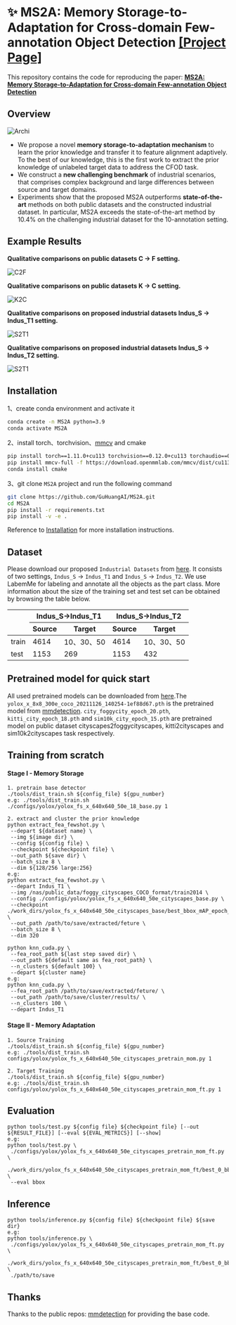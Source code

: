 # :sparkles: MS2A: Memory Storage-to-Adaptation for Cross-domain Few-annotation Object Detection [[Project Page]](https://ms2a-cfod.github.io/)
This repository contains the code for reproducing the paper: **[MS2A: Memory Storage-to-Adaptation for Cross-domain Few-annotation Object Detection](https://)**
## Overview
![Archi](./figures/archi.png)
- We propose a novel **memory storage-to-adaptation mechanism** to learn the prior knowledge and transfer it to feature alignment adaptively. To the best of our knowledge, this is the first work to extract the prior knowledge of unlabeled target data to address the CFOD task.
- We construct a **new challenging benchmark** of industrial scenarios, that comprises complex background and large differences between source and target domains.
- Experiments show that the proposed MS2A outperforms **state-of-the-art** methods on both public datasets and the constructed industrial dataset. In particular, MS2A exceeds the state-of-the-art method by 10.4\% on the challenging industrial dataset for the 10-annotation setting.

## Example Results
**Qualitative comparisons on public datasets C $\rightarrow$ F setting.**

![C2F](./figures/C2F.png)

**Qualitative comparisons on public datasets K $\rightarrow$ C setting.**

![K2C](./figures/K2C.png)

**Qualitative comparisons on proposed industrial datasets Indus_S $\rightarrow$ Indus_T1 setting.**

![S2T1](./figures/S2T1.png)

**Qualitative comparisons on proposed industrial datasets Indus_S $\rightarrow$ Indus_T2 setting.**

![S2T1](./figures/S2T2.jpg)

## Installation
1、create conda environment and activate it
```bash
conda create -n MS2A python=3.9
conda activate MS2A
```
2、install torch、torchvision、[mmcv](https://mmcv.readthedocs.io/zh-cn/v1.4.0/get_started/installation.html) and cmake
```bash
pip install torch==1.11.0+cu113 torchvision==0.12.0+cu113 torchaudio==0.11.0 --extra-index-url https://download.pytorch.org/whl/cu113
pip install mmcv-full -f https://download.openmmlab.com/mmcv/dist/cu113/torch1.11.0/index.html
conda install cmake
```
3、git clone `MS2A` project and run the following command
```bash
git clone https://github.com/GuHuangAI/MS2A.git
cd MS2A
pip install -r requirements.txt
pip install -v -e .
```
Reference to [Installation](https://mmdetection.readthedocs.io/en/latest/get_started.html) for more installation instructions.

## Dataset
Please download our proposed `Industrial Datasets` from [here](https://pan.baidu.com/s/1QIVEVO5n1RYEGndHPe6aRg?pwd=cfod#list/path=%2F). It consists of two settings, `Indus_S`  $\rightarrow$ `Indus_T1` and `Indus_S`  $\rightarrow$ `Indus_T2`. We use LabemMe for labeling and annotate all the objects as the part class. More information about the size of the training set and test set can be obtained by browsing the table below.

<div style="text-align: center;">
<table>
<thead>
  <tr>
    <th rowspan="2"></th>
    <th colspan="2">Indus_S&rarr;Indus_T1</th>
    <th colspan="2">Indus_S&rarr;Indus_T2</th>
  </tr>
  <tr>
    <th>Source</th>
    <th>Target</th>
    <th>Source</th>
    <th>Target</th>
  </tr>
</thead>
<tbody>
  <tr>
    <td>train</td>
    <td>4614</td>
    <td>10、30、50</td>
    <td>4614</td>
    <td>10、30、50</td>
  </tr>
  <tr>
    <td>test</td>
    <td>1153</td>
    <td>269</td>
    <td>1153</td>
    <td>432</td>
  </tr>
</tbody>
</table>
</div>

## Pretrained model for quick start
All used pretrained models can be downloaded from [here](https://pan.baidu.com/s/1wdJYaYoUQVV1hcgnCLpf5w?pwd=ccbt).The `yolox_x_8x8_300e_coco_20211126_140254-1ef88d67.pth` is the pretrained model from [mmdetection](https://github.com/open-mmlab/mmdetection). `city_foggycity_epoch_20.pth`, `kitti_city_epoch_18.pth` and `sim10k_city_epoch_15.pth` are pretrained model on public dataset cityscapes2foggycityscapes, kitti2cityscapes and sim10k2cityscapes task respectively.

## Training from scratch
#### Stage I - Memory Storage
```shell
1. pretrain base detector
./tools/dist_train.sh ${config_file} ${gpu_number}
e.g: ./tools/dist_train.sh ./configs/yolox/yolox_fs_x_640x640_50e_18_base.py 1

2. extract and cluster the prior knowledge
python extract_fea_fewshot.py \
 --depart ${dataset name} \
 --img ${image dir} \
 --config ${config file} \
 --checkpoint ${checkpoint file} \
 --out_path ${save dir} \
 --batch_size 8 \
 --dim ${128/256 large:256}
e.g: 
python extract_fea_fewshot.py \
 --depart Indus_T1 \
 --img /nas/public_data/foggy_cityscapes_COCO_format/train2014 \
 --config ./configs/yolox/yolox_fs_x_640x640_50e_cityscapes_base.py \
 --checkpoint ./work_dirs/yolox_fs_x_640x640_50e_cityscapes_base/best_bbox_mAP_epoch_70.pth \
 --out_path /path/to/save/extracted/feture \
 --batch_size 8 \
 --dim 320

python knn_cuda.py \
 --fea_root_path ${last step saved dir} \
 --out_path ${default same as fea_root_path} \
 --n_clusters ${default 100} \
 --depart ${cluster name}
e.g:
python knn_cuda.py \
 --fea_root_path /path/to/save/extracted/feture/ \
 --out_path /path/to/save/cluster/results/ \
 --n_clusters 100 \
 --depart Indus_T1
```

#### Stage II - Memory Adaptation
```shell
1. Source Training
./tools/dist_train.sh ${config_file} ${gpu_number}
e.g: ./tools/dist_train.sh configs/yolox/yolox_fs_x_640x640_50e_cityscapes_pretrain_mom.py 1

2. Target Training
./tools/dist_train.sh ${config_file} ${gpu_number}
e.g: ./tools/dist_train.sh configs/yolox/yolox_fs_x_640x640_50e_cityscapes_pretrain_mom_ft.py 1
```
## Evaluation
```shell
python tools/test.py ${config file} ${checkpoint file} [--out ${RESULT_FILE}] [--eval ${EVAL_METRICS}] [--show]
e.g:
python tools/test.py \
 ./configs/yolox/yolox_fs_x_640x640_50e_cityscapes_pretrain_mom_ft.py \
 ./work_dirs/yolox_fs_x_640x640_50e_cityscapes_pretrain_mom_ft/best_0_bbox_mAP_epoch_20.pth \
 --eval bbox
```
## Inference
```shell
python tools/inference.py ${config file} ${checkpoint file} ${save dir}
e.g:
python tools/inference.py \
 ./configs/yolox/yolox_fs_x_640x640_50e_cityscapes_pretrain_mom_ft.py \
 ./work_dirs/yolox_fs_x_640x640_50e_cityscapes_pretrain_mom_ft/best_0_bbox_mAP_epoch_20.pth \
 ./path/to/save
```

## Thanks
Thanks to the public repos: [mmdetection](https://github.com/open-mmlab/mmdetection) for providing the base code. 
